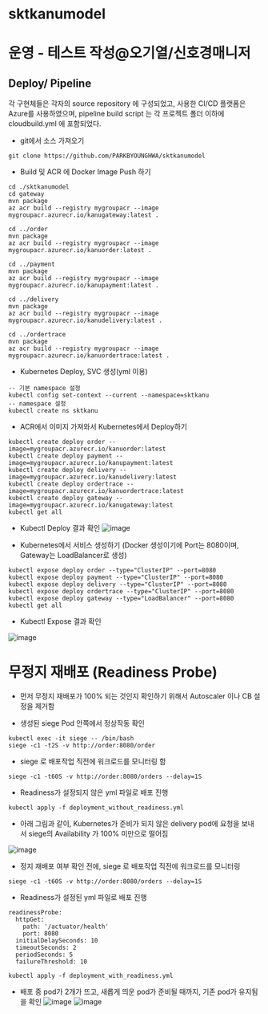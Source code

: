 ﻿# sktkanumodel
 

# 운영 - 테스트 작성@오기열/신호경매니저
 
## Deploy/ Pipeline
각 구현체들은 각자의 source repository 에 구성되었고, 사용한 CI/CD 플랫폼은 Azure를 사용하였으며, pipeline build script 는 각 프로젝트 폴더 이하에 cloudbuild.yml 에 포함되었다.

- git에서 소스 가져오기
```
git clone https://github.com/PARKBYOUNGHWA/sktkanumodel
```
- Build 및 ACR 에 Docker Image Push 하기
```
cd ./sktkanumodel
cd gateway
mvn package
az acr build --registry mygroupacr --image mygroupacr.azurecr.io/kanugateway:latest .

cd ../order
mvn package
az acr build --registry mygroupacr --image mygroupacr.azurecr.io/kanuorder:latest .

cd ../payment
mvn package
az acr build --registry mygroupacr --image mygroupacr.azurecr.io/kanupayment:latest .

cd ../delivery
mvn package
az acr build --registry mygroupacr --image mygroupacr.azurecr.io/kanudelivery:latest .

cd ../ordertrace
mvn package
az acr build --registry mygroupacr --image mygroupacr.azurecr.io/kanuordertrace:latest .
```
- Kubernetes Deploy, SVC 생성(yml 이용)
```
-- 기본 namespace 설정
kubectl config set-context --current --namespace=sktkanu
-- namespace 설정
kubectl create ns sktkanu
```

- ACR에서 이미지 가져와서 Kubernetes에서 Deploy하기
```
kubectl create deploy order --image=mygroupacr.azurecr.io/kanuorder:latest
kubectl create deploy payment --image=mygroupacr.azurecr.io/kanupayment:latest
kubectl create deploy delivery --image=mygroupacr.azurecr.io/kanudelivery:latest
kubectl create deploy ordertrace --image=mygroupacr.azurecr.io/kanuordertrace:latest
kubectl create deploy gateway --image=mygroupacr.azurecr.io/kanugateway:latest
kubectl get all
```
- Kubectl Deploy 결과 확인
![image](https://user-images.githubusercontent.com/44763296/130466041-12048ad7-228c-4968-b037-3bb309716bde.png)

- Kubernetes에서 서비스 생성하기 (Docker 생성이기에 Port는 8080이며, Gateway는 LoadBalancer로 생성)
```
kubectl expose deploy order --type="ClusterIP" --port=8080
kubectl expose deploy payment --type="ClusterIP" --port=8080
kubectl expose deploy delivery --type="ClusterIP" --port=8080
kubectl expose deploy ordertrace --type="ClusterIP" --port=8080
kubectl expose deploy gateway --type="LoadBalancer" --port=8080
kubectl get all
```

- Kubectl Expose 결과 확인

![image](https://user-images.githubusercontent.com/44763296/130466081-886aab6f-176e-4a1e-8320-84336092dde2.png)



# 무정지 재배포 (Readiness Probe)
- 먼저 무정지 재배포가 100% 되는 것인지 확인하기 위해서 Autoscaler 이나 CB 설정을 제거함

- 생성된 siege Pod 안쪽에서 정상작동 확인
```
kubectl exec -it siege -- /bin/bash
siege -c1 -t2S -v http://order:8080/order
```

- siege 로 배포작업 직전에 워크로드를 모니터링 함
```
siege -c1 -t60S -v http://order:8080/orders --delay=1S
```

- Readiness가 설정되지 않은 yml 파일로 배포 진행
```
kubectl apply -f deployment_without_readiness.yml
```

- 아래 그림과 같이, Kubernetes가 준비가 되지 않은 delivery pod에 요청을 보내서 siege의 Availability 가 100% 미만으로 떨어짐 

![image](https://user-images.githubusercontent.com/44763296/130476167-1b1eca10-ac7f-4065-86b7-69af9dcd7be5.png)


- 정지 재배포 여부 확인 전에, siege 로 배포작업 직전에 워크로드를 모니터링
```
siege -c1 -t60S -v http://order:8080/orders --delay=1S
```

- Readiness가 설정된 yml 파일로 배포 진행
```
readinessProbe:
  httpGet:
    path: '/actuator/health'
    port: 8080
  initialDelaySeconds: 10
  timeoutSeconds: 2
  periodSeconds: 5
  failureThreshold: 10
```

```
kubectl apply -f deployment_with_readiness.yml
```

- 배포 중 pod가 2개가 뜨고, 새롭게 띄운 pod가 준비될 때까지, 기존 pod가 유지됨을 확인
![image](https://user-images.githubusercontent.com/44763296/130477984-32b58cbf-a666-4e52-a377-d99c7a1477b7.png)
![image](https://user-images.githubusercontent.com/44763296/130478069-f3b1156e-bddb-48e3-ace9-ee21d3965206.png)


